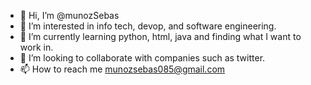 - 👋 Hi, I’m @munozSebas
- 👀 I’m interested in info tech, devop, and software engineering. 
- 🌱 I’m currently learning python, html, java and finding what I want to work in.
- 💞️ I’m looking to collaborate with companies such as twitter.
- 📫 How to reach me munozsebas085@gmail.com

<!---
munozSebas/munozSebas is a ✨ special ✨ repository because its `README.md` (this file) appears on your GitHub profile.
You can click the Preview link to take a look at your changes.
--->
